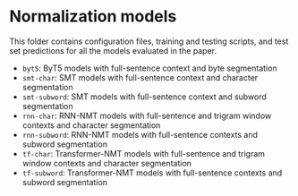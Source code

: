 # Normalization models

This folder contains configuration files, training and testing scripts, and test set predictions for all the models evaluated in the paper.

- `byt5`: ByT5 models with full-sentence context and byte segmentation
- `smt-char`: SMT models with full-sentence context and character segmentation
- `smt-subword`: SMT models with full-sentence context and subword segmentation
- `rnn-char`: RNN-NMT models with full-sentence and trigram window contexts and character segmentation
- `rnn-subword`: RNN-NMT models with full-sentence contexts and subword segmentation
- `tf-char`: Transformer-NMT models with full-sentence and trigram window contexts and character segmentation
- `tf-subword`: Transformer-NMT models with full-sentence contexts and subword segmentation
